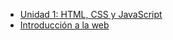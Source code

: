 - [Unidad 1: HTML, CSS y JavaScript](/1-html-css-js/index)
- [Introducción a la web](/1-html-css-js/0-intro-web)
